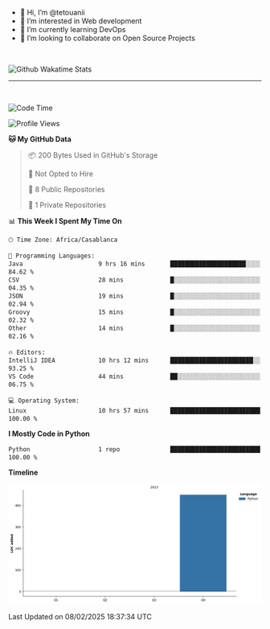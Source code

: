 - 👋 Hi, I’m @tetouanii
- 👀 I’m interested in Web development
- 🌱 I’m currently learning DevOps
- 💞️ I’m looking to collaborate on Open Source Projects

<br/>


![Github Wakatime Stats](https://github-readme-stats.vercel.app/api/wakatime/?username=@walidbosso&layout=compact&&theme=default&link="https://www.github.com/USERNAME/") 

--- 

<br/>


  
<!--START_SECTION:waka-->
![Code Time](http://img.shields.io/badge/Code%20Time-261%20hrs%2013%20mins-blue)

![Profile Views](http://img.shields.io/badge/Profile%20Views-0-blue)

**🐱 My GitHub Data** 

> 📦 200 Bytes Used in GitHub's Storage 
 > 
> 🚫 Not Opted to Hire
 > 
> 📜 8 Public Repositories 
 > 
> 🔑 1 Private Repositories 
 > 
📊 **This Week I Spent My Time On** 

```text
🕑︎ Time Zone: Africa/Casablanca

💬 Programming Languages: 
Java                     9 hrs 16 mins       █████████████████████░░░░   84.62 % 
CSV                      28 mins             █░░░░░░░░░░░░░░░░░░░░░░░░   04.35 % 
JSON                     19 mins             █░░░░░░░░░░░░░░░░░░░░░░░░   02.94 % 
Groovy                   15 mins             █░░░░░░░░░░░░░░░░░░░░░░░░   02.32 % 
Other                    14 mins             █░░░░░░░░░░░░░░░░░░░░░░░░   02.16 % 

🔥 Editors: 
IntelliJ IDEA            10 hrs 12 mins      ███████████████████████░░   93.25 % 
VS Code                  44 mins             ██░░░░░░░░░░░░░░░░░░░░░░░   06.75 % 

💻 Operating System: 
Linux                    10 hrs 57 mins      █████████████████████████   100.00 % 
```

**I Mostly Code in Python** 

```text
Python                   1 repo              █████████████████████████   100.00 % 
```



**Timeline**

![Lines of Code chart](https://raw.githubusercontent.com/tetouanii/tetouanii/main/assets/bar_graph.png)


 Last Updated on 08/02/2025 18:37:34 UTC
<!--END_SECTION:waka-->
